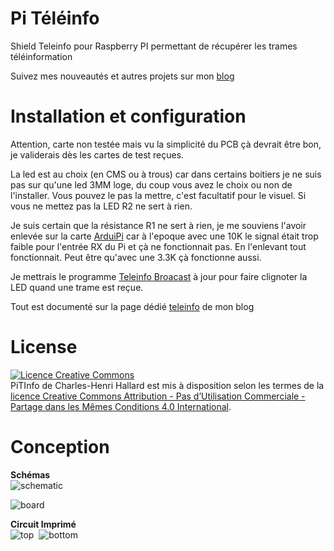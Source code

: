 Pi Téléinfo
===========
Shield Teleinfo pour Raspberry PI permettant de récupérer les trames téléinformation

Suivez mes nouveautés et autres projets sur mon [blog][4] 

Installation et configuration
==============================

Attention, carte non testée mais vu la simplicité du PCB çà devrait être bon, je validerais dès les cartes de test reçues.

La led est au choix (en CMS ou à trous) car dans certains boitiers je ne suis pas sur qu'une led 3MM loge, du coup vous avez le choix ou non de l'installer. Vous pouvez le pas la mettre, c'est facultatif pour le visuel. Si vous ne mettez pas la LED R2 ne sert à rien.

Je suis certain que la résistance R1 ne sert à rien, je me souviens l'avoir enlevée sur la carte [ArduiPi][2] car à l'epoque avec une 10K le signal était trop faible pour l'entrée RX du Pi et çà ne fonctionnait pas. En l'enlevant tout fonctionnait. Peut être qu'avec une 3.3K çà fonctionne aussi.

Je mettrais le programme [Teleinfo Broacast][3] à jour pour faire clignoter la LED quand une trame est reçue.

Tout est documenté sur la page dédié [teleinfo][5] de mon blog 

License
=======

<a rel="license" href="http://creativecommons.org/licenses/by-nc-sa/4.0/"><img alt="Licence Creative Commons" style="border-width:0" src="https://i.creativecommons.org/l/by-nc-sa/4.0/88x31.png" /></a><br /><span xmlns:dct="http://purl.org/dc/terms/" property="dct:title">PiTInfo</span> de <span xmlns:cc="http://creativecommons.org/ns#" property="cc:attributionName">Charles-Henri Hallard</span> est mis à disposition selon les termes de la <a rel="license" href="http://creativecommons.org/licenses/by-nc-sa/4.0/">licence Creative Commons Attribution - Pas d’Utilisation Commerciale - Partage dans les Mêmes Conditions 4.0 International</a>.

Conception
==========


**Schémas**  
![schematic](https://raw.githubusercontent.com/hallard/teleinfo/master/PiTInfo/PiTlnfo-sch.png)

![board]( https://raw.githubusercontent.com/hallard/teleinfo/master/PiTInfo/PiTlnfo-brd.png )

**Circuit Imprimé**  
![top](https://raw.githubusercontent.com/hallard/teleinfo/master/PiTInfo/PiTlnfo-top.png)&nbsp;&nbsp;![bottom](https://raw.githubusercontent.com/hallard/teleinfo/master/PiTInfo/PiTlnfo-bottom.png)

[2]: http://hallard.me/arduipi-the-shield-that-brings-arduino-to-raspberry-pi/
[3]: http://hallard.me/teleinfo-emoncms/
[4]: http://hallard.me
[5]: http://hallard.me/teleinfo/
